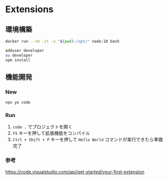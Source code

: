 Extensions
===

## 環境構築

```bash
docker run --rm -it -v "$(pwd):/opt/" node:18 bash
```

```bash
adduser developer
su developer
npm install
```

## 機能開発

### New

```
npx yo code
```

### Run

1. `code .` でプロジェクトを開く
1. `F5` キーを押して拡張機能をコンパイル
1. `Ctrl + Shift + P` キーを押して `Hello World` コマンドが実行できたら準備完了

### 参考

https://code.visualstudio.com/api/get-started/your-first-extension
